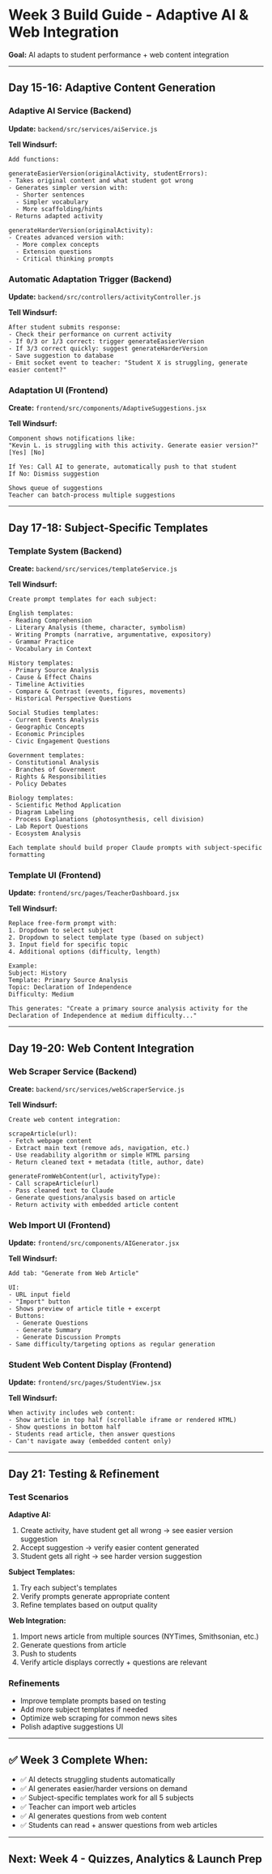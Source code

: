 # Week 3 Build Guide - Adaptive AI & Web Integration

**Goal:** AI adapts to student performance + web content integration

---

## Day 15-16: Adaptive Content Generation

### Adaptive AI Service (Backend)

**Update:** `backend/src/services/aiService.js`

**Tell Windsurf:**
```
Add functions:

generateEasierVersion(originalActivity, studentErrors):
- Takes original content and what student got wrong
- Generates simpler version with:
  - Shorter sentences
  - Simpler vocabulary
  - More scaffolding/hints
- Returns adapted activity

generateHarderVersion(originalActivity):
- Creates advanced version with:
  - More complex concepts
  - Extension questions
  - Critical thinking prompts
```

### Automatic Adaptation Trigger (Backend)

**Update:** `backend/src/controllers/activityController.js`

**Tell Windsurf:**
```
After student submits response:
- Check their performance on current activity
- If 0/3 or 1/3 correct: trigger generateEasierVersion
- If 3/3 correct quickly: suggest generateHarderVersion
- Save suggestion to database
- Emit socket event to teacher: "Student X is struggling, generate easier content?"
```

### Adaptation UI (Frontend)

**Create:** `frontend/src/components/AdaptiveSuggestions.jsx`

**Tell Windsurf:**
```
Component shows notifications like:
"Kevin L. is struggling with this activity. Generate easier version?"
[Yes] [No]

If Yes: Call AI to generate, automatically push to that student
If No: Dismiss suggestion

Shows queue of suggestions
Teacher can batch-process multiple suggestions
```

---

## Day 17-18: Subject-Specific Templates

### Template System (Backend)

**Create:** `backend/src/services/templateService.js`

**Tell Windsurf:**
```
Create prompt templates for each subject:

English templates:
- Reading Comprehension
- Literary Analysis (theme, character, symbolism)
- Writing Prompts (narrative, argumentative, expository)
- Grammar Practice
- Vocabulary in Context

History templates:
- Primary Source Analysis
- Cause & Effect Chains
- Timeline Activities
- Compare & Contrast (events, figures, movements)
- Historical Perspective Questions

Social Studies templates:
- Current Events Analysis
- Geographic Concepts
- Economic Principles
- Civic Engagement Questions

Government templates:
- Constitutional Analysis
- Branches of Government
- Rights & Responsibilities
- Policy Debates

Biology templates:
- Scientific Method Application
- Diagram Labeling
- Process Explanations (photosynthesis, cell division)
- Lab Report Questions
- Ecosystem Analysis

Each template should build proper Claude prompts with subject-specific formatting
```

### Template UI (Frontend)

**Update:** `frontend/src/pages/TeacherDashboard.jsx`

**Tell Windsurf:**
```
Replace free-form prompt with:
1. Dropdown to select subject
2. Dropdown to select template type (based on subject)
3. Input field for specific topic
4. Additional options (difficulty, length)

Example:
Subject: History
Template: Primary Source Analysis
Topic: Declaration of Independence
Difficulty: Medium

This generates: "Create a primary source analysis activity for the Declaration of Independence at medium difficulty..."
```

---

## Day 19-20: Web Content Integration

### Web Scraper Service (Backend)

**Create:** `backend/src/services/webScraperService.js`

**Tell Windsurf:**
```
Create web content integration:

scrapeArticle(url):
- Fetch webpage content
- Extract main text (remove ads, navigation, etc.)
- Use readability algorithm or simple HTML parsing
- Return cleaned text + metadata (title, author, date)

generateFromWebContent(url, activityType):
- Call scrapeArticle(url)
- Pass cleaned text to Claude
- Generate questions/analysis based on article
- Return activity with embedded article content
```

### Web Import UI (Frontend)

**Update:** `frontend/src/components/AIGenerator.jsx`

**Tell Windsurf:**
```
Add tab: "Generate from Web Article"

UI:
- URL input field
- "Import" button
- Shows preview of article title + excerpt
- Buttons:
  - Generate Questions
  - Generate Summary
  - Generate Discussion Prompts
- Same difficulty/targeting options as regular generation
```

### Student Web Content Display (Frontend)

**Update:** `frontend/src/pages/StudentView.jsx`

**Tell Windsurf:**
```
When activity includes web content:
- Show article in top half (scrollable iframe or rendered HTML)
- Show questions in bottom half
- Students read article, then answer questions
- Can't navigate away (embedded content only)
```

---

## Day 21: Testing & Refinement

### Test Scenarios

**Adaptive AI:**
1. Create activity, have student get all wrong → see easier version suggestion
2. Accept suggestion → verify easier content generated
3. Student gets all right → see harder version suggestion

**Subject Templates:**
1. Try each subject's templates
2. Verify prompts generate appropriate content
3. Refine templates based on output quality

**Web Integration:**
1. Import news article from multiple sources (NYTimes, Smithsonian, etc.)
2. Generate questions from article
3. Push to students
4. Verify article displays correctly + questions are relevant

### Refinements

- Improve template prompts based on testing
- Add more subject templates if needed
- Optimize web scraping for common news sites
- Polish adaptive suggestions UI

---

## ✅ Week 3 Complete When:

- ✅ AI detects struggling students automatically
- ✅ AI generates easier/harder versions on demand
- ✅ Subject-specific templates work for all 5 subjects
- ✅ Teacher can import web articles
- ✅ AI generates questions from web content
- ✅ Students can read + answer questions from web articles

---

## Next: Week 4 - Quizzes, Analytics & Launch Prep
